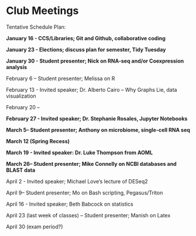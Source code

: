 # Club Meetings

Tentative Schedule Plan:

**January 16  - CCS/Libraries; Git and Github, collaborative coding**

**January 23  - Elections; discuss plan for semester, Tidy Tuesday**

**January 30  - Student presenter; Nick on RNA-seq and/or Coexpression analysis**

February 6 – Student presenter; Melissa on R

February 13 - Invited speaker; Dr. Alberto Cairo – Why Graphs Lie, data visualization

February 20 – 

**February 27 - Invited speaker; Dr. Stephanie Rosales, Jupyter Notebooks**

**March 5– Student presenter; Anthony on microbiome, single-cell RNA seq**

**March 12 (Spring Recess)**

**March 19 - Invited speaker: Dr. Luke Thompson from AOML**

**March 26– Student presenter; Mike Connelly on NCBI databases and BLAST data**

April 2 - Invited speaker; Michael Love’s lecture of DESeq2

April 9– Student presenter; Mo on Bash scripting, Pegasus/Triton

April 16 - Invited speaker; Beth Babcock on statistics

April 23 (last week of classes) – Student presenter; Manish on Latex

April 30 (exam period?)

